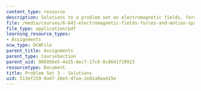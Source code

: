 ```yaml
---
content_type: resource
description: Solutions to a problem set on electromagnetic fields, forces, and motion.
file: /media/courses/6-641-electromagnetic-fields-forces-and-motion-spring-2005/513ef2598a4716e5d7aa2e81a0aa415e_05_ps03_sol.pdf
file_type: application/pdf
learning_resource_types:
- Assignments
ocw_type: OCWFile
parent_title: Assignments
parent_type: CourseSection
parent_uid: 906956e5-4a15-8ec7-17c6-8c8641f10915
resourcetype: Document
title: Problem Set 3 - Solutions
uid: 513ef259-8a47-16e5-d7aa-2e81a0aa415e
---
```

